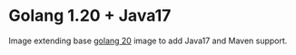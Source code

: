 Golang 1.20 + Java17
====================

Image extending base
[golang 20](https://github.com/docker-library/golang/blob/db757a0fae9caa7efcd64c120c432e6f83b6eb24/1.20/bullseye/Dockerfile)
image to add Java17 and Maven support.
